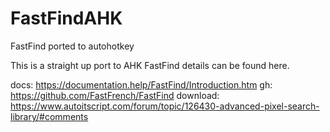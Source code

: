 # FastFindAHK
FastFind ported to autohotkey

This is a straight up port to AHK
FastFind details can be found here. 

docs: https://documentation.help/FastFind/Introduction.htm
gh: https://github.com/FastFrench/FastFind
download: https://www.autoitscript.com/forum/topic/126430-advanced-pixel-search-library/#comments
